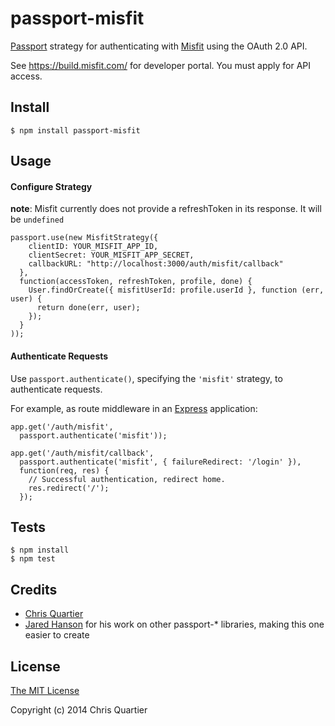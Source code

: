 # passport-misfit

[Passport](https://github.com/jaredhanson/passport) strategy for authenticating
with [Misfit](http://misfit.com/) using the OAuth 2.0 API.

See https://build.misfit.com/ for developer portal. You must apply for API access.

## Install

    $ npm install passport-misfit

## Usage

#### Configure Strategy

**note**: Misfit currently does not provide a refreshToken in its response. It will be `undefined`

    passport.use(new MisfitStrategy({
        clientID: YOUR_MISFIT_APP_ID,
        clientSecret: YOUR_MISFIT_APP_SECRET,
        callbackURL: "http://localhost:3000/auth/misfit/callback"
      },
      function(accessToken, refreshToken, profile, done) {
        User.findOrCreate({ misfitUserId: profile.userId }, function (err, user) {
          return done(err, user);
        });
      }
    ));

#### Authenticate Requests

Use `passport.authenticate()`, specifying the `'misfit'` strategy, to
authenticate requests.

For example, as route middleware in an [Express](http://expressjs.com/)
application:

    app.get('/auth/misfit',
      passport.authenticate('misfit'));

    app.get('/auth/misfit/callback', 
      passport.authenticate('misfit', { failureRedirect: '/login' }),
      function(req, res) {
        // Successful authentication, redirect home.
        res.redirect('/');
      });

## Tests

    $ npm install
    $ npm test

## Credits

  - [Chris Quartier](http://github.com/cquartier)
  - [Jared Hanson](http://github.com/jaredhanson) for his work on other passport-* libraries, making this one easier to create

## License

[The MIT License](http://opensource.org/licenses/MIT)

Copyright (c) 2014 Chris Quartier

